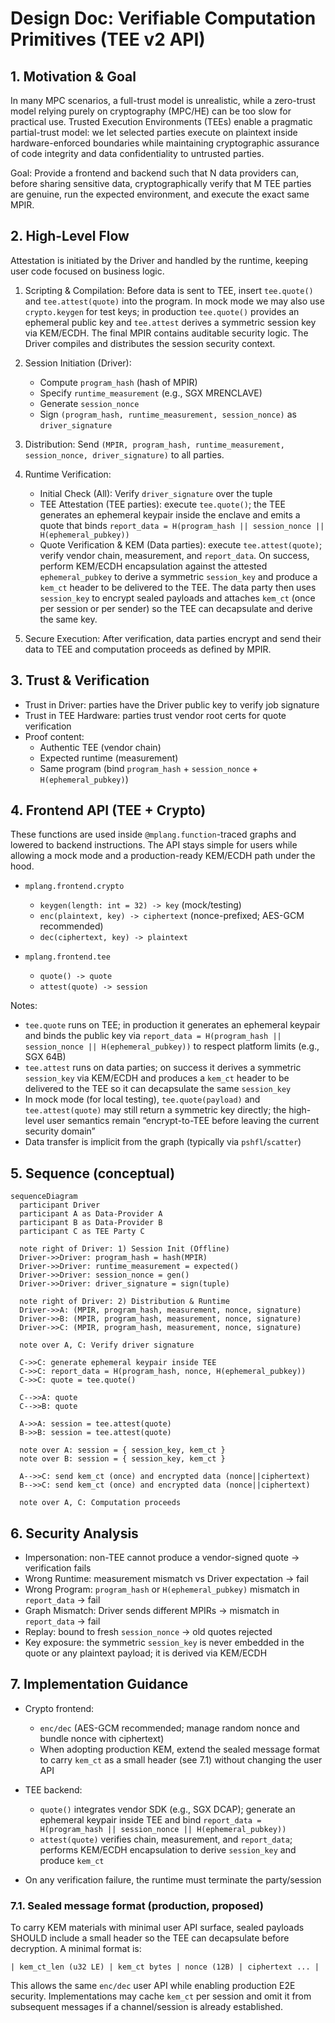 # Design Doc: Verifiable Computation Primitives (TEE v2 API)

## 1. Motivation & Goal

In many MPC scenarios, a full-trust model is unrealistic, while a zero-trust
model relying purely on cryptography (MPC/HE) can be too slow for practical
use. Trusted Execution Environments (TEEs) enable a pragmatic partial-trust
model: we let selected parties execute on plaintext inside hardware-enforced
boundaries while maintaining cryptographic assurance of code integrity and data
confidentiality to untrusted parties.

Goal: Provide a frontend and backend such that N data providers can, before
sharing sensitive data, cryptographically verify that M TEE parties are genuine,
run the expected environment, and execute the exact same MPIR.

## 2. High-Level Flow

Attestation is initiated by the Driver and handled by the runtime, keeping user
code focused on business logic.

1. Scripting & Compilation: Before data is sent to TEE, insert `tee.quote()`
   and `tee.attest(quote)` into the program. In mock mode we may also use
   `crypto.keygen` for test keys; in production `tee.quote()` provides an
   ephemeral public key and `tee.attest` derives a symmetric session key via
   KEM/ECDH. The final MPIR contains auditable security logic. The Driver
   compiles and distributes the session security context.

2. Session Initiation (Driver):
   - Compute `program_hash` (hash of MPIR)
   - Specify `runtime_measurement` (e.g., SGX MRENCLAVE)
   - Generate `session_nonce`
   - Sign `(program_hash, runtime_measurement, session_nonce)` as
     `driver_signature`

3. Distribution: Send `(MPIR, program_hash, runtime_measurement, session_nonce,
   driver_signature)` to all parties.

4. Runtime Verification:
   - Initial Check (All): Verify `driver_signature` over the tuple
   - TEE Attestation (TEE parties): execute `tee.quote()`; the TEE generates an
     ephemeral keypair inside the enclave and emits a quote that binds
     `report_data = H(program_hash || session_nonce || H(ephemeral_pubkey))`
   - Quote Verification & KEM (Data parties): execute `tee.attest(quote)`;
     verify vendor chain, measurement, and `report_data`. On success, perform
     KEM/ECDH encapsulation against the attested `ephemeral_pubkey` to derive a
     symmetric `session_key` and produce a `kem_ct` header to be delivered to the
     TEE. The data party then uses `session_key` to encrypt sealed payloads and
     attaches `kem_ct` (once per session or per sender) so the TEE can
     decapsulate and derive the same key.

5. Secure Execution: After verification, data parties encrypt and send their
   data to TEE and computation proceeds as defined by MPIR.

## 3. Trust & Verification

- Trust in Driver: parties have the Driver public key to verify job signature
- Trust in TEE Hardware: parties trust vendor root certs for quote verification
- Proof content:
  - Authentic TEE (vendor chain)
  - Expected runtime (measurement)
  - Same program (bind `program_hash` + `session_nonce` + `H(ephemeral_pubkey)`)

## 4. Frontend API (TEE + Crypto)

These functions are used inside `@mplang.function`-traced graphs and lowered to
backend instructions. The API stays simple for users while allowing a mock mode
and a production-ready KEM/ECDH path under the hood.

- `mplang.frontend.crypto`
  - `keygen(length: int = 32) -> key` (mock/testing)
  - `enc(plaintext, key) -> ciphertext` (nonce-prefixed; AES-GCM recommended)
  - `dec(ciphertext, key) -> plaintext`

- `mplang.frontend.tee`
  - `quote() -> quote`
  - `attest(quote) -> session`

Notes:

- `tee.quote` runs on TEE; in production it generates an ephemeral keypair and
  binds the public key via `report_data = H(program_hash || session_nonce ||
  H(ephemeral_pubkey))` to respect platform limits (e.g., SGX 64B)
- `tee.attest` runs on data parties; on success it derives a symmetric
  `session_key` via KEM/ECDH and produces a `kem_ct` header to be delivered to
  the TEE so it can decapsulate the same `session_key`
- In mock mode (for local testing), `tee.quote(payload)` and `tee.attest(quote)`
  may still return a symmetric key directly; the high-level user semantics
  remain “encrypt-to-TEE before leaving the current security domain”
- Data transfer is implicit from the graph (typically via `pshfl`/`scatter`)

## 5. Sequence (conceptual)

```mermaid
sequenceDiagram
  participant Driver
  participant A as Data-Provider A
  participant B as Data-Provider B
  participant C as TEE Party C

  note right of Driver: 1) Session Init (Offline)
  Driver->>Driver: program_hash = hash(MPIR)
  Driver->>Driver: runtime_measurement = expected()
  Driver->>Driver: session_nonce = gen()
  Driver->>Driver: driver_signature = sign(tuple)

  note right of Driver: 2) Distribution & Runtime
  Driver->>A: (MPIR, program_hash, measurement, nonce, signature)
  Driver->>B: (MPIR, program_hash, measurement, nonce, signature)
  Driver->>C: (MPIR, program_hash, measurement, nonce, signature)

  note over A, C: Verify driver signature

  C->>C: generate ephemeral keypair inside TEE
  C->>C: report_data = H(program_hash, nonce, H(ephemeral_pubkey))
  C->>C: quote = tee.quote()

  C-->>A: quote
  C-->>B: quote

  A->>A: session = tee.attest(quote)
  B->>B: session = tee.attest(quote)

  note over A: session = { session_key, kem_ct }
  note over B: session = { session_key, kem_ct }

  A-->>C: send kem_ct (once) and encrypted data (nonce||ciphertext)
  B-->>C: send kem_ct (once) and encrypted data (nonce||ciphertext)

  note over A, C: Computation proceeds
```

## 6. Security Analysis

- Impersonation: non-TEE cannot produce a vendor-signed quote → verification fails
- Wrong Runtime: measurement mismatch vs Driver expectation → fail
- Wrong Program: `program_hash` or `H(ephemeral_pubkey)` mismatch in `report_data` → fail
- Graph Mismatch: Driver sends different MPIRs → mismatch in `report_data` → fail
- Replay: bound to fresh `session_nonce` → old quotes rejected
- Key exposure: the symmetric `session_key` is never embedded in the quote or
  any plaintext payload; it is derived via KEM/ECDH

## 7. Implementation Guidance

- Crypto frontend:
  - `enc/dec` (AES-GCM recommended; manage random nonce and bundle nonce with
    ciphertext)
  - When adopting production KEM, extend the sealed message format to carry
    `kem_ct` as a small header (see 7.1) without changing the user API

- TEE backend:
  - `quote()` integrates vendor SDK (e.g., SGX DCAP); generate an ephemeral
    keypair inside TEE and bind `report_data = H(program_hash || session_nonce ||
    H(ephemeral_pubkey))`
  - `attest(quote)` verifies chain, measurement, and `report_data`; performs
    KEM/ECDH encapsulation to derive `session_key` and produce `kem_ct`

- On any verification failure, the runtime must terminate the party/session

### 7.1. Sealed message format (production, proposed)

To carry KEM materials with minimal user API surface, sealed payloads SHOULD
include a small header so the TEE can decapsulate before decryption. A minimal
format is:

```text
| kem_ct_len (u32 LE) | kem_ct bytes | nonce (12B) | ciphertext ... |
```

This allows the same `enc/dec` user API while enabling production E2E security.
Implementations may cache `kem_ct` per session and omit it from subsequent
messages if a channel/session is already established.
